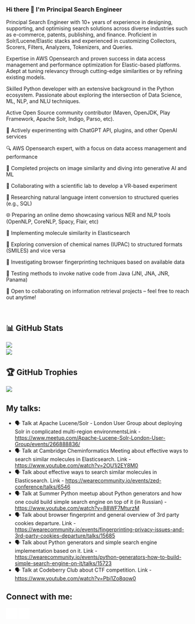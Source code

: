 ### Hi there 👋 I'm Principal Search Engineer 

Principal Search Engineer with 10+ years of experience in designing, supporting, and optimising search solutions across diverse industries such as e-commerce, patents, publishing, and finance. Proficient in Solr/Lucene/Elastic stacks and experienced in customizing Collectors, Scorers, Filters, Analyzers, Tokenizers, and Queries.

Expertise in AWS Opensearch and proven success in data access management and performance optimization for Elastic-based platforms. Adept at tuning relevancy through cutting-edge similarities or by refining existing models.

Skilled Python developer with an extensive background in the Python ecosystem. Passionate about exploring the intersection of Data Science, ML, NLP, and NLU techniques.

Active Open Source community contributor (Maven, OpenJDK, Play Framework, Apache Solr, Indigo, Parso, etc).

🤖 Actively experimenting with ChatGPT API, plugins, and other OpenAI services

🔍 AWS Opensearch expert, with a focus on data access management and performance

📸 Completed projects on image similarity and diving into generative AI and ML

🥽 Collaborating with a scientific lab to develop a VR-based experiment

🔧 Researching natural language intent conversion to structured queries (e.g., SQL)

🌐 Preparing an online demo showcasing various NER and NLP tools (OpenNLP, CoreNLP, Spacy, Flair, etc)

🧪 Implementing molecule similarity in Elasticsearch

🧪 Exploring conversion of chemical names (IUPAC) to structured formats (SMILES) and vice versa

🔬 Investigating browser fingerprinting techniques based on available data

🌉 Testing methods to invoke native code from Java (JNI, JNA, JNR, Panama)

🤝 Open to collaborating on information retrieval projects – feel free to reach out anytime!

<br>

## 📊 GitHub Stats 

![](https://github-readme-stats.vercel.app/api?username=MysterionRise&theme=dark&hide_border=false&include_all_commits=true&count_private=true)<br/>
![](https://github-readme-streak-stats.herokuapp.com/?user=MysterionRise&theme=dark&hide_border=false)<br/>

## 🏆 GitHub Trophies
![](https://github-profile-trophy.vercel.app/?username=MysterionRise&theme=radical&no-frame=false&no-bg=true&margin-w=4)

## My talks:

- 🗣️ Talk at Apache Lucene/Solr - London User Group about deploying Solr in complicated multi-region environmentsLink - https://www.meetup.com/Apache-Lucene-Solr-London-User-Group/events/266888836/
- 🗣️ Talk at Cambridge Cheminformatics Meeting about effective ways to search similar molecules in Elasticsearch. Link - https://www.youtube.com/watch?v=2OU1j2EY8M0
- 🗣️ Talk about effective ways to search similar molecules in Elasticsearch. Link - https://wearecommunity.io/events/zed-conference/talks/6546
- 🗣️ Talk at Summer Python meetup about Python generators and how one could build simple search engine on top of it (in Russian) - https://www.youtube.com/watch?v=88WF7MturzM
- 🗣️ Talk about browser fingerprint and general overview of 3rd party cookies departure. Link - https://wearecommunity.io/events/fingerprinting-privacy-issues-and-3rd-party-cookies-departure/talks/15685
- 🗣️ Talk about Python generators and simple search engine implementation based on it. Link - https://wearecommunity.io/events/python-generators-how-to-build-simple-search-engine-on-it/talks/15723
- 🗣️ Talk at Codeberry Club about CTF competition. Link - https://www.youtube.com/watch?v=Pbi1Zo8qow0


## Connect with me:
<a href="https://www.linkedin.com/in/konstantin-p-8b0573142/" target="blank"><img align="center" src="linkedin.png" height="30" width="30"/></a>
<a href="https://stackoverflow.com/users/2663985/mysterion?tab=profile" target="blank"><img align="center" src="stackoverflow.png" height="30" width="30" /></a>
</p>
